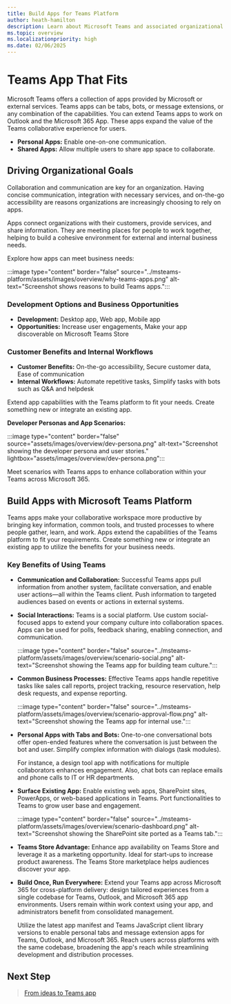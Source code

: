```yaml
---
title: Build Apps for Teams Platform
author: heath-hamilton
description: Learn about Microsoft Teams and associated organizational goals, why should you build apps on Teams platform, and how does Teams app help meet business needs.
ms.topic: overview
ms.localizationpriority: high
ms.date: 02/06/2025
---
```


# Teams App That Fits

Microsoft Teams offers a collection of apps provided by Microsoft or external services. Teams apps can be tabs, bots, or message extensions, or any combination of the capabilities. You can extend Teams apps to work on Outlook and the Microsoft 365 App. These apps expand the value of the Teams collaborative experience for users.

- **Personal Apps:** Enable one-on-one communication.
- **Shared Apps:** Allow multiple users to share app space to collaborate.

## Driving Organizational Goals

Collaboration and communication are key for an organization. Having concise communication, integration with necessary services, and on-the-go accessibility are reasons organizations are increasingly choosing to rely on apps.

Apps connect organizations with their customers, provide services, and share information. They are meeting places for people to work together, helping to build a cohesive environment for external and internal business needs.

Explore how apps can meet business needs:

:::image type="content" border="false" source="../msteams-platform/assets/images/overview/why-teams-apps.png" alt-text="Screenshot shows reasons to build Teams apps.":::

### Development Options and Business Opportunities

- **Development:** Desktop app, Web app, Mobile app
- **Opportunities:** Increase user engagements, Make your app discoverable on Microsoft Teams Store

### Customer Benefits and Internal Workflows

- **Customer Benefits:** On-the-go accessibility, Secure customer data, Ease of communication
- **Internal Workflows:** Automate repetitive tasks, Simplify tasks with bots such as Q&A and helpdesk

Extend app capabilities with the Teams platform to fit your needs. Create something new or integrate an existing app.

**Developer Personas and App Scenarios:**

:::image type="content" border="false" source="assets/images/overview/dev-persona.png" alt-text="Screenshot showing the developer persona and user stories." lightbox="assets/images/overview/dev-persona.png":::

Meet scenarios with Teams apps to enhance collaboration within your Teams across Microsoft 365.

## Build Apps with Microsoft Teams Platform

Teams apps make your collaborative workspace more productive by bringing key information, common tools, and trusted processes to where people gather, learn, and work. Apps extend the capabilities of the Teams platform to fit your requirements. Create something new or integrate an existing app to utilize the benefits for your business needs.

### Key Benefits of Using Teams

- **Communication and Collaboration:**
  Successful Teams apps pull information from another system, facilitate conversation, and enable user actions—all within the Teams client. Push information to targeted audiences based on events or actions in external systems.

- **Social Interactions:**
  Teams is a social platform. Use custom social-focused apps to extend your company culture into collaboration spaces. Apps can be used for polls, feedback sharing, enabling connection, and communication.

  :::image type="content" border="false" source="../msteams-platform/assets/images/overview/scenario-social.png" alt-text="Screenshot showing the Teams app for building team culture.":::

- **Common Business Processes:**
  Effective Teams apps handle repetitive tasks like sales call reports, project tracking, resource reservation, help desk requests, and expense reporting.

  :::image type="content" border="false" source="../msteams-platform/assets/images/overview/scenario-approval-flow.png" alt-text="Screenshot showing the Teams app for internal use.":::

- **Personal Apps with Tabs and Bots:**
  One-to-one conversational bots offer open-ended features where the conversation is just between the bot and user. Simplify complex information with dialogs (task modules). 

  For instance, a design tool app with notifications for multiple collaborators enhances engagement. Also, chat bots can replace emails and phone calls to IT or HR departments.

- **Surface Existing App:**
  Enable existing web apps, SharePoint sites, PowerApps, or web-based applications in Teams. Port functionalities to Teams to grow user base and engagement.

  :::image type="content" border="false" source="../msteams-platform/assets/images/overview/scenario-dashboard.png" alt-text="Screenshot showing the SharePoint site ported as a Teams tab.":::

- **Teams Store Advantage:**
  Enhance app availability on Teams Store and leverage it as a marketing opportunity. Ideal for start-ups to increase product awareness. The Teams Store marketplace helps audiences discover your app.

- **Build Once, Run Everywhere:**
  Extend your Teams app across Microsoft 365 for cross-platform delivery: design tailored experiences from a single codebase for Teams, Outlook, and Microsoft 365 app environments. Users remain within work context using your app, and administrators benefit from consolidated management.

  Utilize the latest app manifest and Teams JavaScript client library versions to enable personal tabs and message extension apps for Teams, Outlook, and Microsoft 365. Reach users across platforms with the same codebase, broadening the app's reach while streamlining development and distribution processes.

## Next Step

> [From ideas to Teams app](overview-story.md)